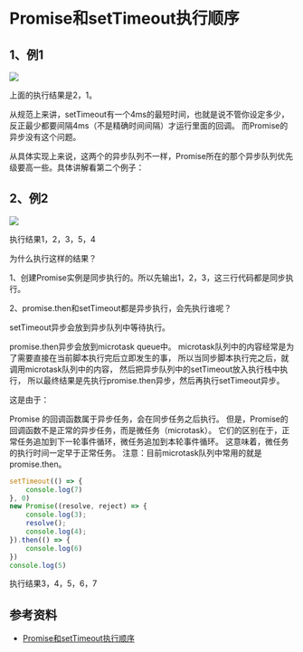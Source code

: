 # Promise和setTimeout执行顺序

## 1、例1

![](https://pic1.zhimg.com/80/v2-96a9f64788d8831c2b9e193ef38fdda0_1440w.jpg)

上面的执行结果是2，1。

从规范上来讲，setTimeout有一个4ms的最短时间，也就是说不管你设定多少，反正最少都要间隔4ms（不是精确时间间隔）才运行里面的回调。
而Promise的异步没有这个问题。

从具体实现上来说，这两个的异步队列不一样，Promise所在的那个异步队列优先级要高一些。具体讲解看第二个例子：

## 2、例2

![](https://pic4.zhimg.com/80/v2-b64bd5dd66fb75c287ea2110ec3b8dcb_1440w.jpg)

执行结果1，2，3，5，4

为什么执行这样的结果？

1、创建Promise实例是同步执行的。所以先输出1，2，3，这三行代码都是同步执行。

2、promise.then和setTimeout都是异步执行，会先执行谁呢？

setTimeout异步会放到异步队列中等待执行。

promise.then异步会放到microtask queue中。
microtask队列中的内容经常是为了需要直接在当前脚本执行完后立即发生的事，
所以当同步脚本执行完之后，就调用microtask队列中的内容，
然后把异步队列中的setTimeout放入执行栈中执行，
所以最终结果是先执行promise.then异步，然后再执行setTimeout异步。

这是由于：

Promise 的回调函数属于异步任务，会在同步任务之后执行。
但是，Promise的回调函数不是正常的异步任务，而是微任务（microtask）。
它们的区别在于，正常任务追加到下一轮事件循环，微任务追加到本轮事件循环。
这意味着，微任务的执行时间一定早于正常任务。
注意：目前microtask队列中常用的就是promise.then。

```javascript
setTimeout(() => {
    console.log(7)
}, 0)
new Promise((resolve, reject) => {
    console.log(3);
    resolve();
    console.log(4);
}).then(() => {
    console.log(6)
})
console.log(5)
```

执行结果3，4，5，6，7

## 参考资料

- [Promise和setTimeout执行顺序](https://zhuanlan.zhihu.com/p/86295065)
